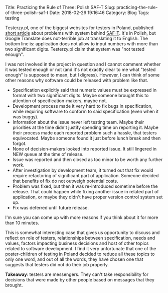 Title: Practicing the Rule of Three: Polish SAF-T
Slug: practicing-the-rule-of-three-polish-saf-t
Date: 2018-02-26 19:16:46
Category: Blog
Tags: testing

Testerzy.pl, one of the biggest websites for testers in Poland, published [short article](http://testerzy.pl/wiesci-ze-swiata-testerow/krytyczna-funkcja-sprawozdawcza-jpk-niedotestowana) about problems with system behind [SAF-T](https://en.wikipedia.org/wiki/SAF-T). It's in Polish, but Google Translate does not-terrible job at translating it to English. The bottom line is: application does not allow to input numbers with more than two significant digits. Testerzy.pl claim that system was "not tested enough".

<!-- more -->

I was not involved in the project in question and I cannot comment whether it was tested enough or not (and it's not exactly clear to me what "tested enough" is supposed to mean, but I digress). However, I can think of some other reasons why software could be released with problem like that.

* Specification explicitly said that numeric values must be expressed in format with two significant digits. Maybe someone brought this to attention of specification-makers, maybe not.
* Development process made it very hard to fix bugs in specification, while requiring software to conform to said specification (even when it was buggy).
* Information about the issue never left testing team. Maybe their priorities at the time didn't justify spending time on reporting it. Maybe their process made each reported problem such a hassle, that testers equivocated. Maybe someone found it just before lunch break and then forgot.
* None of decision-makers looked into reported issue. It still lingered in NEW queue at the time of release.
* Issue was reported and then closed as too minor to be worth any further work.
* After investigation by development team, it turned out that fix would require refactoring of significant part of application. Someone decided that benefits of fix do not outweigh potential costs.
* Problem was fixed, but then it was re-introduced sometime before the release. That could happen while fixing another issue in related part of application, or maybe they didn't have proper version control system set up.
* Fix was deferred until future release.

I'm sure you can come up with more reasons if you think about it for more than 10 minutes.

This is somewhat interesting case that gives us opportunity to discuss and reflect on role of testers, relationships between specification, needs and values, factors impacting business decisions and host of other topics related to software development. I find it very unfortunate that one of the poster-children of testing in Poland decided to reduce all these topics to only one word, and out of all the words, they have chosen one that suggests that testers did not do their job properly.

**Takeaway**: testers are messengers. They can't take responsibility for decisions that were made by other people based on messages that they brought.
